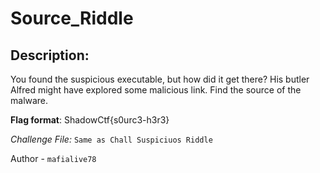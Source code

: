 
# Source_Riddle
## Description:
You found the suspicious executable, but how did it get there? His butler Alfred might have explored some malicious link. Find the source of the malware. 

**Flag format**: ShadowCtf{s0urc3-h3r3}

*Challenge File:* `Same as Chall Suspiciuos Riddle`

Author - `mafialive78`

